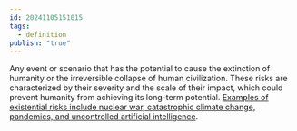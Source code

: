 ```yaml
---
id: 20241105151015
tags:
  - definition
publish: "true"
---
```

Any event or scenario that has the potential to cause the extinction of humanity or the irreversible collapse of human civilization. These risks are characterized by their severity and the scale of their impact, which could prevent humanity from achieving its long-term potential. [Examples of existential risks include nuclear war, catastrophic climate change, pandemics, and uncontrolled artificial intelligence](https://futureoflife.org/existential-risk/existential-risk/).